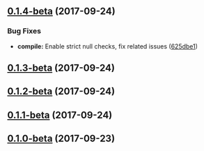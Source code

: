 <a name="0.1.4-beta"></a>
## [0.1.4-beta](https://github.com/ggranum/entity-forge/compare/v0.1.3-beta...v0.1.4-beta) (2017-09-24)


### Bug Fixes

* **compile:** Enable strict null checks, fix related issues ([625dbe1](https://github.com/ggranum/entity-forge/commit/625dbe1))



<a name="0.1.3-beta"></a>
## [0.1.3-beta](https://github.com/ggranum/entity-forge/compare/v0.1.2-beta...v0.1.3-beta) (2017-09-24)



<a name="0.1.2-beta"></a>
## [0.1.2-beta](https://github.com/ggranum/entity-forge/compare/v0.1.1-beta...v0.1.2-beta) (2017-09-24)



<a name="0.1.1-beta"></a>
## [0.1.1-beta](https://github.com/ggranum/entity-forge/compare/v0.1.0-beta...v0.1.1-beta) (2017-09-24)



<a name="0.1.0-beta"></a>
## [0.1.0-beta](https://github.com/ggranum/entity-forge/compare/v0.0.3...v0.1.0-beta) (2017-09-23)




